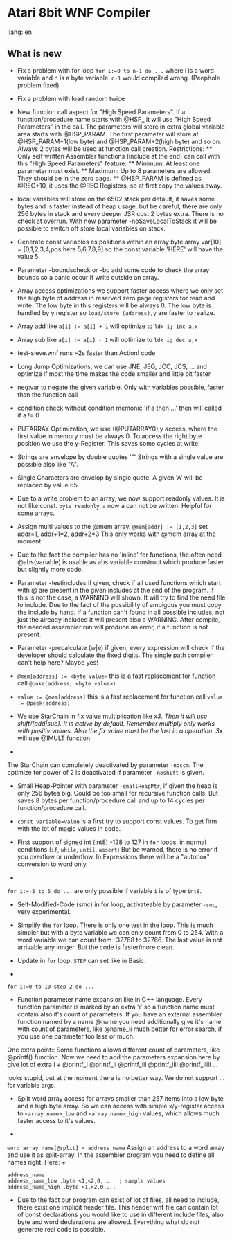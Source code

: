 # Atari 8bit WNF Compiler
:lang: en

## What is new
* Fix a problem with for loop `for i:=0 to n-1 do ...` where i is a word variable and n is a byte variable. `n-1` would compiled wrong. (Peephole problem fixed)

* Fix a problem with load random twice

* New function call aspect for "High Speed Parameters".
If a function/procedure name starts with @HSP_ it will use "High Speed Parameters" in the call.
The parameters will store in extra global variable area starts with @HSP_PARAM.
The first parameter will store at @HSP_PARAM+1(low byte) and @HSP_PARAM+2(high byte) and so on. Always 2 bytes will be used at function call creation.
Restrictions:
** Only self written Assembler functions (include at the end) can call with this "High Speed Parameters" feature.
** Minimum: At least one parameter must exist.
** Maximum: Up to 8 parameters are allowed. They should be in the zero page.
** @HSP_PARAM is defined as @REG+10, it uses the @REG Registers, so at first copy the values away.

* local variables will store on the 6502 stack per default,
  it saves some bytes and is faster instead of heap usage.
  but be careful, there are only 256 bytes in stack
  and every deeper JSR cost 2 bytes extra. There is no check at
  overrun.
  With new parameter -noSaveLocalToStack it will be possible to
  switch off store local variables on stack.

* Generate const variables as positions within an array
  byte array var[10] = [0,1,2,3,4,pos:here 5,6,7,8,9]
  so the const variable 'HERE' will have the value 5

* Parameter -boundscheck or -bc add some code to check the array bounds so a panic occur if write outside an array.

* Array access optimizations we support faster access where we only set the high byte of address in reserved zero page registers for read and write. The low byte in this registers will be always 0. The low byte is handled by y register so `load/store (address),y` are faster to realize.

* Array add like `a[i] := a[i] + 1` will optimize to `ldx i; inc a,x`
* Array sub like `a[i] := a[i] - 1` will optimize to `ldx i; dec a,x`

* test-sieve.wnf runs ~2s faster than Action! code

* Long Jump Optimizations, we can use JNE, JEQ, JCC, JCS, ... and optimize if most the time
  makes the code smaller and little bit faster

* neg:var to negate the given variable. Only with variables possible, faster than the function call

* condition check without condition memonic 'if a then ...' then will called if a != 0

* PUTARRAY Optimization, we use (@PUTARRAY0),y access, where the first value in memory must be
  always 0. To access the right byte position we use the y-Register. This saves some cycles at write.

* Strings are envelope by double quotes '"' Strings with a single value are possible also like "A".
* Single Characters are envelop by single quote. A given 'A' will be replaced by value 65.

* Due to a write problem to an array, we now support readonly values.
  It is not like const.
  `byte readonly a` now a can not be written. Helpful for some arrays.

* Assign multi values to the @mem array.
  `@mem[addr] := [1,2,3]` set addr=1, addr+1=2, addr+2=3 This only works with @mem array at the moment

* Due to the fact the compiler has no 'inline' for functions, the often need @abs(variable) is
  usable as abs:variable construct which produce faster but slightly more code.

* Parameter -testincludes if given, check if all used functions which start with @ are present
  in the given includes at the end of the program.
  If this is not the case, a WARNING will shown. It will try to find the need file to include.
  Due to the fact of the possibility of ambigous you must copy the include by hand.
  If a function can't found in all possible includes, not just the already included it will
  present also a WARNING.
  After compile, the needed assembler run will produce an error, if a function is not present.

* Parameter -precalculate (w|e) if given, every expression will check if the developer should
  calculate the fixed digits. The single path compiler can't help here? Maybe yes!

* `@mem[address] := <byte value>` this is a fast replacement for function call `@poke(address, <byte value>)`

* `value := @mem[address]` this is a fast replacement for function call `value := @peek(address)`

* We use StarChain in fix value multiplication like x*3. Then it will use shift/(add|sub).
  It is active by default. Remember multiply only works with positiv values.
  Also the fix value must be the last in a operation. 3*x will use @IMULT function.
+
The StarChain can completely deactivated by parameter `-noscm`.
The optimize for power of 2 is deactivated if parameter `-noshift` is given.

* Small Heap-Pointer with parameter `-smallHeapPtr`,
if given the heap is only 256 bytes big.
Could be too small for recursive function calls.
But saves 8 bytes per function/procedure call and up to 14 cycles per function/procedure call.

* `const variable=value` is a first try to support const values.
To get firm with the lot of magic values in code.

* First support of signed int (int8) -128 to 127
  in `for` loops, in normal conditions (`if`, `while`, `until`, `assert`)
  But be warned, there is no error if you overflow or underflow.
  In Expressions there will be a "autobox" conversion to word only.
+
`for i:=-5 to 5 do ...` are only possible if variable `i` is of type `int8`.

* Self-Modified-Code (smc) in for loop, activateable by parameter `-smc`, very experimental.

* Simplify the `for` loop. There is only one test in the loop.
This is much simpler but with a byte variable we can only count from 0 to 254.
With a word variable we can count from -32768 to 32766.
The last value is not arrivable any longer. But the code is faster/more clean.

* Update in `for` loop, `STEP` can set like in Basic.
+
`for i:=0 to 10 step 2 do ...`

* Function parameter name expansion like in C++ language.
Every function parameter is marked by an extra 'i' so a function name must contain also it's count of parameters.
If you have an external assembler function named by a name
  @name
  you need additionally give it's name with count of parameters, like
  @name_ii
  much better for error search, if you use one parameter too less or much.

One extra point:: Some functions allows different count of parameters, like @printf() function.
Now we need to add the parameters expansion here by give lot of extra i
+
  @printf_i
  @printf_ii
  @printf_iii
  @printf_iiii
  @printf_iiiii
  ...

looks stupid, but at the moment there is no better way. We do not support ... for variable args.

* Split word array access for arrays smaller than 257 items into a low byte and a high byte array.
So we can access with simple x/y-register access to `<array name>_low` and `<array name>_high` values,
which allows much faster access to it's values.
+
`word array name[@split] = address_name`
Assign an address to a word array and use it as split-array. In the assembler program you need to define all names right. Here:
+
```
address_name
address_name_low .byte <1,<2,0,...  ; sample values
address_name_high .byte >1,>2,0,...
```

* Due to the fact our program can exist of lot of files, all need to include, there exist one implicit header file. This header.wnf file can contain lot of const declarations you would like to use in different include files, also byte and word declarations are allowed. Everything what do not generate real code is possible.

